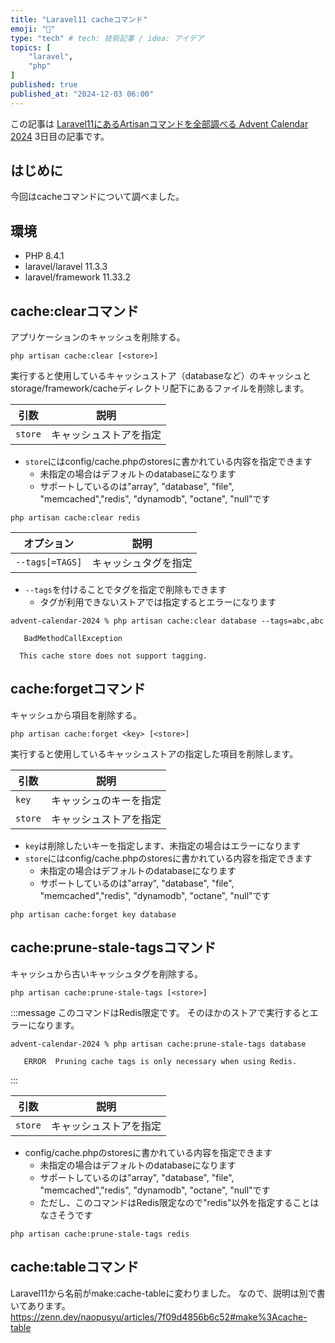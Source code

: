 ```yaml
---
title: "Laravel11 cacheコマンド"
emoji: "🍣"
type: "tech" # tech: 技術記事 / idea: アイデア
topics: [
    "laravel",
    "php"
]
published: true
published_at: "2024-12-03 06:00"
---
```


この記事は [Laravel11にあるArtisanコマンドを全部調べる Advent Calendar 2024](https://adventar.org/calendars/10674) 3日目の記事です。

## はじめに

今回はcacheコマンドについて調べました。

## 環境

- PHP 8.4.1
- laravel/laravel 11.3.3
- laravel/framework 11.33.2

## cache:clearコマンド

アプリケーションのキャッシュを削除する。

```
php artisan cache:clear [<store>]
```

実行すると使用しているキャッシュストア（databaseなど）のキャッシュとstorage/framework/cacheディレクトリ配下にあるファイルを削除します。

| 引数 | 説明 |
| --- | --- |
| `store` | キャッシュストアを指定 |

- `store`にはconfig/cache.phpのstoresに書かれている内容を指定できます
  - 未指定の場合はデフォルトのdatabaseになります
  - サポートしているのは"array", "database", "file", "memcached","redis", "dynamodb", "octane", "null"です

```
php artisan cache:clear redis
```

| オプション | 説明 |
| --- | --- |
| `--tags[=TAGS]` | キャッシュタグを指定 |

- `--tags`を付けることでタグを指定で削除もできます
  - タグが利用できないストアでは指定するとエラーになります

```
advent-calendar-2024 % php artisan cache:clear database --tags=abc,abc

   BadMethodCallException 

  This cache store does not support tagging.
```

## cache:forgetコマンド

キャッシュから項目を削除する。

```
php artisan cache:forget <key> [<store>]
```

実行すると使用しているキャッシュストアの指定した項目を削除します。

| 引数 | 説明 |
| --- | --- |
| `key` | キャッシュのキーを指定 |
| `store` | キャッシュストアを指定 |

- `key`は削除したいキーを指定します、未指定の場合はエラーになります
- `store`にはconfig/cache.phpのstoresに書かれている内容を指定できます  
  - 未指定の場合はデフォルトのdatabaseになります
  - サポートしているのは"array", "database", "file", "memcached","redis", "dynamodb", "octane", "null"です

```
php artisan cache:forget key database
```

## cache:prune-stale-tagsコマンド

キャッシュから古いキャッシュタグを削除する。

```
php artisan cache:prune-stale-tags [<store>]
```

:::message
このコマンドはRedis限定です。
そのほかのストアで実行するとエラーになります。

```
advent-calendar-2024 % php artisan cache:prune-stale-tags database

   ERROR  Pruning cache tags is only necessary when using Redis.  
```
:::

| 引数 | 説明 |
| --- | --- |
| `store` | キャッシュストアを指定 |

- config/cache.phpのstoresに書かれている内容を指定できます
  - 未指定の場合はデフォルトのdatabaseになります
  - サポートしているのは"array", "database", "file", "memcached","redis", "dynamodb", "octane", "null"です
  - ただし、このコマンドはRedis限定なので"redis"以外を指定することはなさそうです

```
php artisan cache:prune-stale-tags redis
```

## cache:tableコマンド

Laravel11から名前がmake:cache-tableに変わりました。
なので、説明は別で書いてあります。
https://zenn.dev/naopusyu/articles/7f09d4856b6c52#make%3Acache-table
